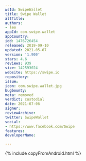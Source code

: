 ```yaml
---
wsId: SwipeWallet
title: Swipe Wallet
altTitle: 
authors:
- leo
appId: com.swipe.wallet
appCountry: 
idd: 1476726454
released: 2019-09-10
updated: 2021-05-07
version: '1.900'
stars: 4.6
reviews: 939
size: 142593024
website: https://swipe.io
repository: 
issue: 
icon: com.swipe.wallet.jpg
bugbounty: 
meta: removed
verdict: custodial
date: 2021-07-06
signer: 
reviewArchive: 
twitter: SwipeWallet
social:
- https://www.facebook.com/Swipe
features: 
developerName: 

---
```


{% include copyFromAndroid.html %}
